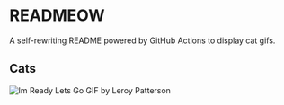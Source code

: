 # READMEOW

A self-rewriting README powered by GitHub Actions to display cat gifs.

## Cats

![Im Ready Lets Go GIF by Leroy Patterson](https://media4.giphy.com/media/CjmvTCZf2U3p09Cn0h/200.gif?cid=9acd02da3j1p2jf1arwri6w71x3vi48y4gmrfxroyywir6ed&ep=v1_gifs_search&rid=200.gif&ct=g)
